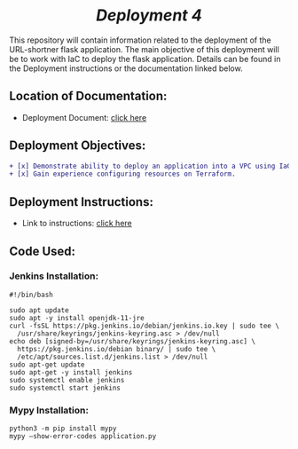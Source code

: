 <h1 align=center><strong><em>Deployment 4</em></strong></h1>
<div align=left>This repository will contain information related to the deployment of the URL-shortner flask application. The main objective of this deployment will be to work with IaC to deploy the flask application. Details can be found in the Deployment instructions or the documentation linked below.</div>

## Location of Documentation:
* Deployment Document: [click here](https://github.com/bmol5/kuralabs_deployment_4/blob/main/Documentation/Deployment4.pdf)


## Deployment Objectives:
``` diff
+ [x] Demonstrate ability to deploy an application into a VPC using IaC.
+ [x] Gain experience configuring resources on Terraform.
```

## Deployment Instructions:
* Link to instructions: [click here](https://github.com/kura-labs-org/kuralabs_deployment_4/blob/main/Deployment-4_Assignment.pdf)


## Code Used:

### Jenkins Installation:
```
#!/bin/bash

sudo apt update
sudo apt -y install openjdk-11-jre
curl -fsSL https://pkg.jenkins.io/debian/jenkins.io.key | sudo tee \
  /usr/share/keyrings/jenkins-keyring.asc > /dev/null
echo deb [signed-by=/usr/share/keyrings/jenkins-keyring.asc] \
  https://pkg.jenkins.io/debian binary/ | sudo tee \
  /etc/apt/sources.list.d/jenkins.list > /dev/null
sudo apt-get update
sudo apt-get -y install jenkins
sudo systemctl enable jenkins
sudo systemctl start jenkins
```


### Mypy Installation:
```
python3 -m pip install mypy
mypy –show-error-codes application.py 
```
